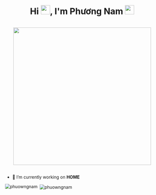 <h1 align="center"> Hi <img src="https://emojis.slackmojis.com/emojis/images/1593555389/9579/blob_excited.gif?1593555389" width=30 />, I'm Phương Nam <img src="https://emojis.slackmojis.com/emojis/images/1531847273/4225/blob-beers.gif?1531847273" width=30></h1>

<p align="center"> <br><img src="https://magiccopy.xyz/assets/images/hadder.gif" width="450px"><br><br>
 
 - 🔭 I’m currently working on **HOME**
<p><img align="left" src="https://github-readme-stats.vercel.app/api/top-langs/?username=PhuowngNam&layout=compact&hide=html" alt="phuowngnam" /></p>

<p>&nbsp;<img align="center" src="https://github-readme-stats.vercel.app/api?username=PhuowngNam&show_icons=true&theme=dark" alt="phuowngnam" /></p>
<!--
**PhuowngNam/PhuowngNam** is a ✨ _special_ ✨ repository because its `README.md` (this file) appears on your GitHub profile.

Here are some ideas to get you started:

- 🔭 I’m currently working on ...
- 🌱 I’m currently learning ...
- 👯 I’m looking to collaborate on ...
- 🤔 I’m looking for help with ...
- 💬 Ask me about ...
- 📫 How to reach me: ...
- 😄 Pronouns: ...
- ⚡ Fun fact: ...
-->
